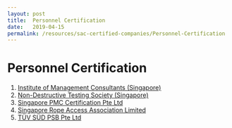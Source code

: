 ```yaml
---
layout: post
title:  Personnel Certification
date:   2019-04-15
permalink: /resources/sac-certified-companies/Personnel-Certification
---
```

# Personnel Certification

1. <a href="http://rmcsingapore.org/images/PDF/Register-of-RMC.pdf" target="_blank">Institute of Management Consultants (Singapore)</a>
2. <a href="http://www.ndtss.org.sg/" target="_blank">Non-Destructive Testing Society (Singapore)</a>
3. <a href="http://www.pmccertification.sg/pmc-search-directory" target="_blank">Singapore PMC Certification Pte Ltd</a>
4. <a href="http://sraa.asia/members/cert/" target="_blank">Singapore Rope Access Association Limited</a>
5. <a href="https://www.tuv-sud-psb.sg/sg-en/activity/auditing-system-certification/scmc" target="_blank">TÜV SÜD PSB Pte Ltd</a>

